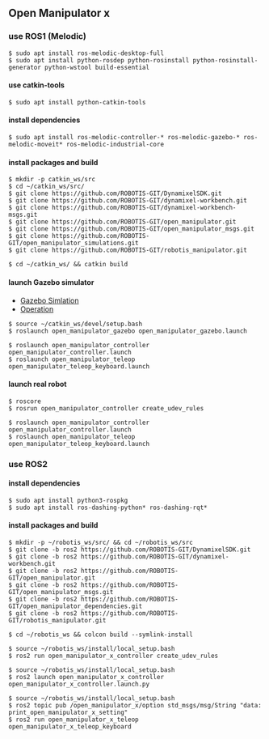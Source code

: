 ## Open Manipulator x

### use ROS1 (Melodic)

```
$ sudo apt install ros-melodic-desktop-full
$ sudo apt install python-rosdep python-rosinstall python-rosinstall-generator python-wstool build-essential

```

#### use catkin-tools

```
$ sudo apt install python-catkin-tools
```

#### install dependencies

```
$ sudo apt install ros-melodic-controller-* ros-melodic-gazebo-* ros-melodic-moveit* ros-melodic-industrial-core
```

#### install packages and build

```
$ mkdir -p catkin_ws/src
$ cd ~/catkin_ws/src/
$ git clone https://github.com/ROBOTIS-GIT/DynamixelSDK.git
$ git clone https://github.com/ROBOTIS-GIT/dynamixel-workbench.git
$ git clone https://github.com/ROBOTIS-GIT/dynamixel-workbench-msgs.git
$ git clone https://github.com/ROBOTIS-GIT/open_manipulator.git
$ git clone https://github.com/ROBOTIS-GIT/open_manipulator_msgs.git
$ git clone https://github.com/ROBOTIS-GIT/open_manipulator_simulations.git
$ git clone https://github.com/ROBOTIS-GIT/robotis_manipulator.git

$ cd ~/catkin_ws/ && catkin build
```

#### launch Gazebo simulator

- [Gazebo Simlation](http://emanual.robotis.com/docs/en/platform/openmanipulator_x/ros_simulation/)
- [Operation](http://emanual.robotis.com/docs/en/platform/openmanipulator_x/ros_operation/)

```
$ source ~/catkin_ws/devel/setup.bash
$ roslaunch open_manipulator_gazebo open_manipulator_gazebo.launch

$ roslaunch open_manipulator_controller open_manipulator_controller.launch
$ roslaunch open_manipulator_teleop open_manipulator_teleop_keyboard.launch
```

#### launch real robot

```
$ roscore
$ rosrun open_manipulator_controller create_udev_rules

$ roslaunch open_manipulator_controller open_manipulator_controller.launch
$ roslaunch open_manipulator_teleop open_manipulator_teleop_keyboard.launch
```

### use ROS2

#### install dependencies

```
$ sudo apt install python3-rospkg
$ sudo apt install ros-dashing-python* ros-dashing-rqt*
```

#### install packages and build

```
$ mkdir -p ~/robotis_ws/src/ && cd ~/robotis_ws/src
$ git clone -b ros2 https://github.com/ROBOTIS-GIT/DynamixelSDK.git
$ git clone -b ros2 https://github.com/ROBOTIS-GIT/dynamixel-workbench.git
$ git clone -b ros2 https://github.com/ROBOTIS-GIT/open_manipulator.git
$ git clone -b ros2 https://github.com/ROBOTIS-GIT/open_manipulator_msgs.git
$ git clone -b ros2 https://github.com/ROBOTIS-GIT/open_manipulator_dependencies.git
$ git clone -b ros2 https://github.com/ROBOTIS-GIT/robotis_manipulator.git

$ cd ~/robotis_ws && colcon build --symlink-install
```

```
$ source ~/robotis_ws/install/local_setup.bash
$ ros2 run open_manipulator_x_controller create_udev_rules
```

```
$ source ~/robotis_ws/install/local_setup.bash
$ ros2 launch open_manipulator_x_controller open_manipulator_x_controller.launch.py
```

```
$ source ~/robotis_ws/install/local_setup.bash
$ ros2 topic pub /open_manipulator_x/option std_msgs/msg/String "data: print_open_manipulator_x_setting"
$ ros2 run open_manipulator_x_teleop open_manipulator_x_teleop_keyboard
```
